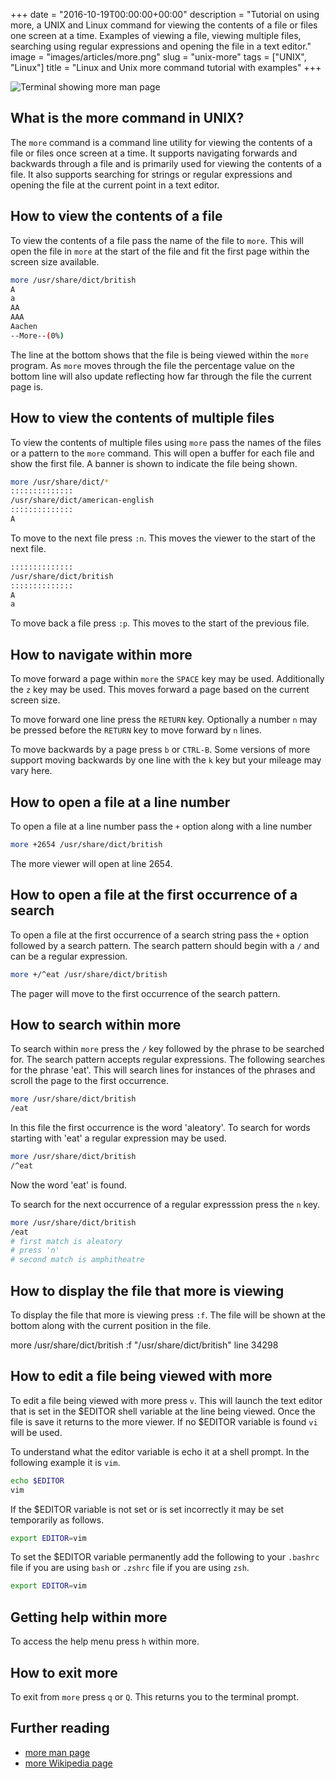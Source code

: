 +++
date = "2016-10-19T00:00:00+00:00"
description = "Tutorial on using more, a UNIX and Linux command for viewing the contents of a file or files one screen at a time. Examples of viewing a file, viewing multiple files, searching using regular expressions and opening the file in a text editor."
image = "images/articles/more.png"
slug = "unix-more"
tags = ["UNIX", "Linux"]
title = "Linux and Unix more command tutorial with examples"
+++

![Terminal showing more man page][2]

## What is the more command in UNIX?

The `more` command is a command line utility for viewing the contents of a file
or files once screen at a time. It supports navigating forwards and backwards
through a file and is primarily used for viewing the contents of a file. It also
supports searching for strings or regular expressions and opening the file at
the current point in a text editor.

## How to view the contents of a file

To view the contents of a file pass the name of the file to `more`. This will
open the file in `more` at the start of the file and fit the first page within
the screen size available.

```sh
more /usr/share/dict/british
A
a
AA
AAA
Aachen
--More--(0%)
```

The line at the bottom shows that the file is being viewed within the `more`
program. As `more` moves through the file the percentage value on the bottom
line will also update reflecting how far through the file the current page is.

## How to view the contents of multiple files

To view the contents of multiple files using `more` pass the names of the files
or a pattern to the `more` command. This will open a buffer for each file and
show the first file. A banner is shown to indicate the file being shown.

```sh
more /usr/share/dict/*
::::::::::::::
/usr/share/dict/american-english
::::::::::::::
A
```

To move to the next file press `:n`. This moves the viewer to the start of the
next file.

```sh
::::::::::::::
/usr/share/dict/british
::::::::::::::
A
a
```

To move back a file press `:p`. This moves to the start of the previous file.

## How to navigate within more

To move forward a page within `more` the `SPACE` key may be used. Additionally
the `z` key may be used. This moves forward a page based on the current screen
size.

To move forward one line press the `RETURN` key. Optionally a number `n` may be
pressed before the `RETURN` key to move forward by `n` lines.

To move backwards by a page press `b` or `CTRL-B`. Some versions of more support
moving backwards by one line with the `k` key but your mileage may vary here.

## How to open a file at a line number

To open a file at a line number pass the `+` option along with a line number

```sh
more +2654 /usr/share/dict/british
```

The more viewer will open at line 2654.

## How to open a file at the first occurrence of a search

To open a file at the first occurrence of a search string pass the `+` option
followed by a search pattern. The search pattern should begin with a `/` and can
be a regular expression.

```sh
more +/^eat /usr/share/dict/british
```

The pager will move to the first occurrence of the search pattern.

## How to search within more

To search within `more` press the `/` key followed by the phrase to be searched
for. The search pattern accepts regular expressions. The following searches for
the phrase 'eat'. This will search lines for instances of the phrases and scroll
the page to the first occurrence.

```sh
more /usr/share/dict/british
/eat
```

In this file the first occurrence is the word 'aleatory'. To search for words
starting with 'eat' a regular expression may be used.

```sh
more /usr/share/dict/british
/^eat
```

Now the word 'eat' is found.

To search for the next occurrence of a regular expresssion press the `n` key.

```sh
more /usr/share/dict/british
/eat
# first match is aleatory
# press 'n'
# second match is amphitheatre
```

## How to display the file that more is viewing

To display the file that more is viewing press `:f`. The file will be shown at
the bottom along with the current position in the file.

more /usr/share/dict/british :f "/usr/share/dict/british" line 34298

## How to edit a file being viewed with more

To edit a file being viewed with more press `v`. This will launch the text
editor that is set in the $EDITOR shell variable at the line being viewed. Once
the file is save it returns to the more viewer. If no $EDITOR variable is found
`vi` will be used.

To understand what the editor variable is echo it at a shell prompt. In the
following example it is `vim`.

```sh
echo $EDITOR
vim
```

If the $EDITOR variable is not set or is set incorrectly it may be set
temporarily as follows.

```sh
export EDITOR=vim
```

To set the $EDITOR variable permanently add the following to your `.bashrc` file
if you are using `bash` or `.zshrc` file if you are using `zsh`.

```sh
export EDITOR=vim
```

## Getting help within more

To access the help menu press `h` within more.

## How to exit more

To exit from `more` press `q` or `Q`. This returns you to the terminal prompt.

## Further reading

- [more man page][1]
- [more Wikipedia page][3]

[1]: http://linux.die.net/man/1/more
[2]: /images/articles/more.png "Linux and Unix more command"
[3]: https://en.wikipedia.org/wiki/More
